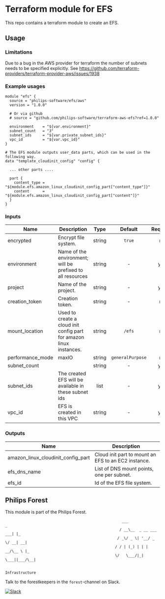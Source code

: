 # Terraform module for EFS

This repo contains a terraform module to create an EFS.

## Usage

### Limitations
Due to a bug in the AWS provider for terraform the number of subnets needs to be specified explicitly. See https://github.com/terraform-providers/terraform-provider-aws/issues/1938

### Example usages
```
module "efs" {
  source = "philips-software/efs/aws"
  version = "1.0.0"

  # Or via github
  # source = "github.com/philips-software/terraform-aws-efs?ref=1.0.0"

  environment    = "${var.environment}"
  subnet_count   = "3"
  subnet_ids     = "${var.private_subnet_ids}"
  vpc_id         = "${var.vpc_id}"
}

# The EFS module outputs user_data parts, which can be used in the following way.
data "template_cloudinit_config" "config" {

  ... other parts ....

  part {
    content_type = "${module.efs.amazon_linux_cloudinit_config_part["content_type"]}"
    content      = "${module.efs.amazon_linux_cloudinit_config_part["content"]}"
  }
}

```


### Inputs

| Name | Description | Type | Default | Required |
|------|-------------|:----:|:-----:|:-----:|
| encrypted | Encrypt file system. | string | `true` | no |
| environment | Name of the environment; will be prefixed to all resources | string | - | yes |
| project | Name of the project. | string | - | yes |
| creation_token | Creation token. | string | - | no |
| mount_location | Used to create a cloud init config part for amazon linux instances. | string | `/efs` | no |
| performance_mode | maxIO | string | `generalPurpose` | no |
| subnet_count |  | string | - | yes |
| subnet_ids | The created EFS will be available in these subnet ids | list | - | yes |
| vpc_id | EFS is created in this VPC | string | - | yes |

### Outputs

| Name | Description |
|------|-------------|
| amazon_linux_cloudinit_config_part | Cloud init part to mount an EFS to an EC2 instance. |
| efs_dns_name | List of DNS mount points, one per subnet. |
| efs_id | Id of the EFS file system. |


## Philips Forest

This module is part of the Philips Forest.

```
                                                     ___                   _
                                                    / __\__  _ __ ___  ___| |_
                                                   / _\/ _ \| '__/ _ \/ __| __|
                                                  / / | (_) | | |  __/\__ \ |_
                                                  \/   \___/|_|  \___||___/\__|  

                                                                 Infrastructure
```

Talk to the forestkeepers in the `forest`-channel on Slack.

[![Slack](https://philips-software-slackin.now.sh/badge.svg)](https://philips-software-slackin.now.sh)

